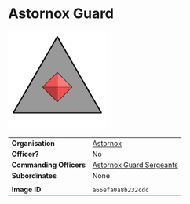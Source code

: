 # Astornox Guard

<img src="https://raw.githubusercontent.com/jesskelsall/astarus-images/main/symbols/a66efa0a8b232cdc.png" height="200" />

|||
| --- | --- |
| **Organisation** | [Astornox](../astornox.md) | rank.2
| **Officer?** | No |
| **Commanding Officers** | [Astornox Guard Sergeants](astornox-guard-sergeant.md) |
| **Subordinates** | None |
|||
| **Image ID** | `a66efa0a8b232cdc` |
